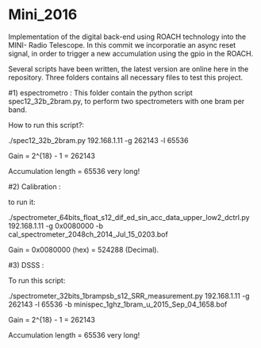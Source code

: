 # Mini_2016
Implementation of the digital back-end using ROACH technology into the MINI- Radio Telescope. In this commit we incorporatie an async reset signal, in order to trigger a new accumulation using the gpio in the ROACH.

Several scripts have been written, the latest version are online here in the repository. Three folders contains all necessary files to test this project.

#1) espectrometro : 
This folder contain the python script spec12_32b_2bram.py, to perform two spectrometers with one bram per band.

How to run this script?:

./spec12_32b_2bram.py 192.168.1.11 -g 262143 -l 65536

Gain = 2^{18} - 1 = 262143

Accumulation length = 65536 very long!

#2) Calibration :

to run it:

./spectrometer_64bits_float_s12_dif_ed_sin_acc_data_upper_low2_dctrl.py 192.168.1.11  -g 0x0080000 -b cal_spectrometer_2048ch_2014_Jul_15_0203.bof

Gain = 0x0080000 (hex) = 524288 (Decimal).

#3) DSSS :

To run this script:

./spectrometer_32bits_1brampsb_s12_SRR_measurement.py 192.168.1.11 -g 262143 
-l 65536 -b minispec_1ghz_1bram_u_2015_Sep_04_1658.bof

Gain = 2^{18} - 1 = 262143

Accumulation length = 65536 very long!

